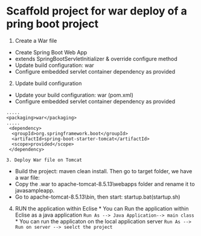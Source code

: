 # Scaffold project for war deploy of a pring boot project




 1. Create a War file
  * Create Spring Boot Web App
  * extends SpringBootServletInitializer & override configure method
  * Update build configuration: war
  * Configure embedded servlet container dependency as provided
 2. Update build configuration
   * Update your build configuration: war (pom.xml)
   * Configure embedded servlet container dependency as provided
 
  
  ```
  .....
  <packaging>war</packaging>
  .....
   <dependency>
    <groupId>org.springframework.boot</groupId>
    <artifactId>spring-boot-starter-tomcat</artifactId>
    <scope>provided</scope>
   </dependency>
   ```
   
    3. Deploy War file on Tomcat
   * Build the project: maven clean install. Then go to target folder, we have a war file:
   * Copy the .war to apache-tomcat-8.5.13\webapps folder and rename it to javasampleapp.
   * Go to apache-tomcat-8.5.13\bin, then start: startup.bat(startup.sh)
   
   4. RUN the application within Eclise
    * You can Run the application within Eclise as a java application  `Run As --> Java Application--> main class`
    * You can run the applicaton on the local application server  `Run As --> Run on server --> seelct the project `
   
   

 
